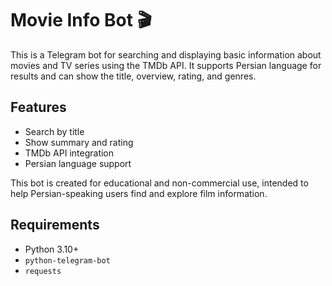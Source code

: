 # Movie Info Bot 🎬

This is a Telegram bot for searching and displaying basic information about movies and TV series using the TMDb API. It supports Persian language for results and can show the title, overview, rating, and genres.

## Features
- Search by title
- Show summary and rating
- TMDb API integration
- Persian language support

This bot is created for educational and non-commercial use, intended to help Persian-speaking users find and explore film information.

## Requirements
- Python 3.10+
- `python-telegram-bot`
- `requests`
